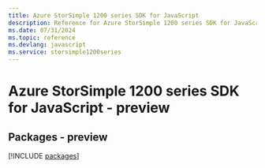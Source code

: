 ```yaml
---
title: Azure StorSimple 1200 series SDK for JavaScript
description: Reference for Azure StorSimple 1200 series SDK for JavaScript
ms.date: 07/31/2024
ms.topic: reference
ms.devlang: javascript
ms.service: storsimple1200series
---
```

# Azure StorSimple 1200 series SDK for JavaScript - preview
## Packages - preview
[!INCLUDE [packages](storsimple-1200-series-index.md)]